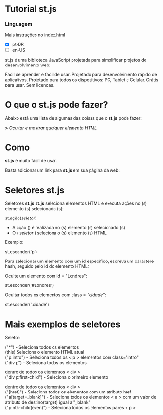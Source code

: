 # Tutorial **st.js**

### Linguagem

Mais instruções no index.html

- [x] pt-BR
- [ ] en-US

st.js é uma biblioteca JavaScript projetada para simplificar projetos de desenvolvimento web:

Fácil de aprender e fácil de usar.
Projetado para desenvolvimento rápido de aplicativos.
Projetado para todos os dispositivos: PC, Tablet e Celular.
Grátis para usar. Sem licenças.

# O que o **st.js** pode fazer?
Abaixo está uma lista de algumas das coisas que o **st.js** pode fazer:

**>** *Ocultar e mostrar qualquer elemento HTML*

# Como
**st.js** é muito fácil de usar.

Basta adicionar um link para **st.js** em sua página da web:

<script src="js/st.js"></script>

# Seletores st.js

Seletores **st.js**
**st.js** seleciona elementos HTML e executa ações no (s) elemento (s) selecionado (s):

st.ação(*seletor*)
<ul>
  <li>A ação () é realizada no (s) elemento (s) selecionado (s)</li>
  <li>O ( <i>seletor</i> ) seleciona o (s) elemento (s) HTML</li>
</ul>
Exemplo:

st.esconder('p')

Para selecionar um elemento com um id específico, escreva um caractere hash, seguido pelo id do elemento HTML:

Oculte um elemento com id = "Londres":

st.esconder('#Londres')

Ocultar todos os elementos com class = *"cidade"*:

st.esconder('.cidade')

# Mais exemplos de seletores

Seletor:

("*") - Seleciona todos os elementos<br>
(this)	Seleciona o elemento HTML atual<br>	
("p.intro") - Seleciona todos os < p > elementos com class="intro"<br>
("div p") - Seleciona todos os elementos <p> dentro de todos os elementos < div ><br>
("div p:first-child") - Seleciona o primeiro elemento <p> dentro de todos os elementos < div ><br>
("[href]") - Seleciona todos os elementos com um atributo href<br>
("a[target=_blank]") - Seleciona todos os elementos < a > com um valor de atributo de destino(target) igual a "_blank"<br>
("p:nth-child(even)") - Seleciona todos os elementos pares < p ><br>